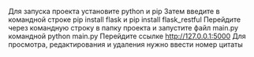 Для запуска проекта установите python и pip
Затем введите в командной строке pip install flask и pip install flask_restful
Перейдите через командную строку в папку проекта и запустите файл main.py командной python main.py
Перейдите ссылке http://127.0.0.1:5000
Для просмотра, редактирования и удаления нужно ввести номер цитаты